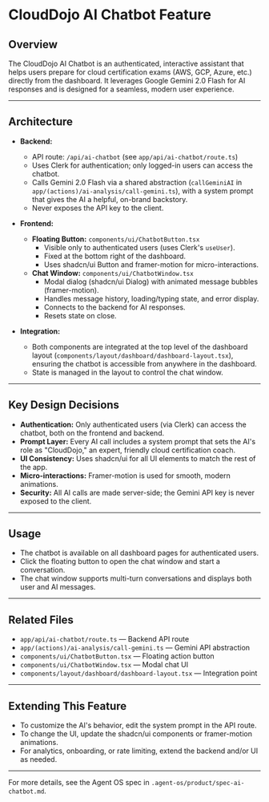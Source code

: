 # CloudDojo AI Chatbot Feature

## Overview
The CloudDojo AI Chatbot is an authenticated, interactive assistant that helps users prepare for cloud certification exams (AWS, GCP, Azure, etc.) directly from the dashboard. It leverages Google Gemini 2.0 Flash for AI responses and is designed for a seamless, modern user experience.

---

## Architecture
- **Backend:**
  - API route: `/api/ai-chatbot` (see `app/api/ai-chatbot/route.ts`)
  - Uses Clerk for authentication; only logged-in users can access the chatbot.
  - Calls Gemini 2.0 Flash via a shared abstraction (`callGeminiAI` in `app/(actions)/ai-analysis/call-gemini.ts`), with a system prompt that gives the AI a helpful, on-brand backstory.
  - Never exposes the API key to the client.

- **Frontend:**
  - **Floating Button:** `components/ui/ChatbotButton.tsx`
    - Visible only to authenticated users (uses Clerk's `useUser`).
    - Fixed at the bottom right of the dashboard.
    - Uses shadcn/ui Button and framer-motion for micro-interactions.
  - **Chat Window:** `components/ui/ChatbotWindow.tsx`
    - Modal dialog (shadcn/ui Dialog) with animated message bubbles (framer-motion).
    - Handles message history, loading/typing state, and error display.
    - Connects to the backend for AI responses.
    - Resets state on close.

- **Integration:**
  - Both components are integrated at the top level of the dashboard layout (`components/layout/dashboard/dashboard-layout.tsx`), ensuring the chatbot is accessible from anywhere in the dashboard.
  - State is managed in the layout to control the chat window.

---

## Key Design Decisions
- **Authentication:** Only authenticated users (via Clerk) can access the chatbot, both on the frontend and backend.
- **Prompt Layer:** Every AI call includes a system prompt that sets the AI's role as "CloudDojo," an expert, friendly cloud certification coach.
- **UI Consistency:** Uses shadcn/ui for all UI elements to match the rest of the app.
- **Micro-interactions:** Framer-motion is used for smooth, modern animations.
- **Security:** All AI calls are made server-side; the Gemini API key is never exposed to the client.

---

## Usage
- The chatbot is available on all dashboard pages for authenticated users.
- Click the floating button to open the chat window and start a conversation.
- The chat window supports multi-turn conversations and displays both user and AI messages.

---

## Related Files
- `app/api/ai-chatbot/route.ts` — Backend API route
- `app/(actions)/ai-analysis/call-gemini.ts` — Gemini API abstraction
- `components/ui/ChatbotButton.tsx` — Floating action button
- `components/ui/ChatbotWindow.tsx` — Modal chat UI
- `components/layout/dashboard/dashboard-layout.tsx` — Integration point

---

## Extending This Feature
- To customize the AI's behavior, edit the system prompt in the API route.
- To change the UI, update the shadcn/ui components or framer-motion animations.
- For analytics, onboarding, or rate limiting, extend the backend and/or UI as needed.

---

For more details, see the Agent OS spec in `.agent-os/product/spec-ai-chatbot.md`. 